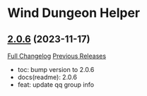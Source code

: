 # Wind Dungeon Helper

## [2.0.6](https://github.com/fang2hou/WindDungeonHelper/tree/2.0.6) (2023-11-17)
[Full Changelog](https://github.com/fang2hou/WindDungeonHelper/compare/2.0.5...2.0.6) [Previous Releases](https://github.com/fang2hou/WindDungeonHelper/releases)

- toc: bump version to 2.0.6  
- docs(readme): 2.0.6  
- feat: update qq group info  

